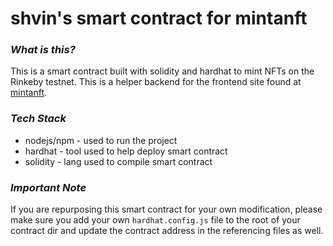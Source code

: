 # shvin's smart contract for mintanft

### ***What is this?***
This is a smart contract built with solidity and hardhat to mint NFTs on the Rinkeby testnet. This is a helper backend for the frontend site found at [mintanft](https://github.com/shvin/mintanft).

### ***Tech Stack***
- nodejs/npm - used to run the project
- hardhat - tool used to help deploy smart contract
- solidity - lang used to compile smart contract
### ***Important Note***
If you are repurposing this smart contract for your own modification, please make sure you add your own `hardhat.config.js` file to the root of your contract dir and update the contract address in the referencing files as well.
